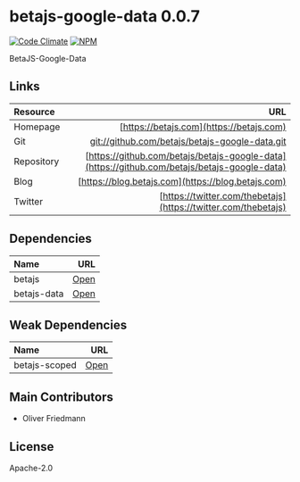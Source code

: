 # betajs-google-data 0.0.7
[![Code Climate](https://codeclimate.com/github/betajs/betajs-google-data/badges/gpa.svg)](https://codeclimate.com/github/betajs/betajs-google-data)
[![NPM](https://img.shields.io/npm/v/betajs-google-data.svg?style=flat)](https://www.npmjs.com/package/betajs-google-data)


BetaJS-Google-Data












## Links
| Resource   | URL |
| :--------- | --: |
| Homepage   | [https://betajs.com](https://betajs.com) |
| Git        | [git://github.com/betajs/betajs-google-data.git](git://github.com/betajs/betajs-google-data.git) |
| Repository | [https://github.com/betajs/betajs-google-data](https://github.com/betajs/betajs-google-data) |
| Blog       | [https://blog.betajs.com](https://blog.betajs.com) | 
| Twitter    | [https://twitter.com/thebetajs](https://twitter.com/thebetajs) | 
 






## Dependencies
| Name | URL |
| :----- | -------: |
| betajs | [Open](https://github.com/betajs/betajs) |
| betajs-data | [Open](https://github.com/betajs/betajs-data) |


## Weak Dependencies
| Name | URL |
| :----- | -------: |
| betajs-scoped | [Open](https://github.com/betajs/betajs-scoped) |


## Main Contributors

- Oliver Friedmann

## License

Apache-2.0








